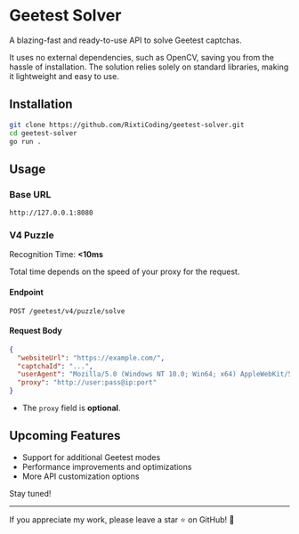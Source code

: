# Geetest Solver

A blazing-fast and ready-to-use API to solve Geetest captchas.

It uses no external dependencies, such as OpenCV, saving you from the hassle of installation. The solution relies solely on standard libraries, making it lightweight and easy to use.

## Installation

```sh
git clone https://github.com/RixtiCoding/geetest-solver.git
cd geetest-solver
go run .
```

## Usage

### Base URL

```
http://127.0.0.1:8080
```

### V4 Puzzle

Recognition Time: **<10ms**

Total time depends on the speed of your proxy for the request.

#### Endpoint

```
POST /geetest/v4/puzzle/solve
```

#### Request Body

```json
{
  "websiteUrl": "https://example.com/",
  "captchaId": "...",
  "userAgent": "Mozilla/5.0 (Windows NT 10.0; Win64; x64) AppleWebKit/537.36 (KHTML, like Gecko) Chrome/134.0.0.0 Safari/537.36",
  "proxy": "http://user:pass@ip:port"
}
```

- The `proxy` field is **optional**.

## Upcoming Features

- Support for additional Geetest modes
- Performance improvements and optimizations
- More API customization options

Stay tuned!

---

If you appreciate my work, please leave a star ⭐️ on GitHub! 🙏
